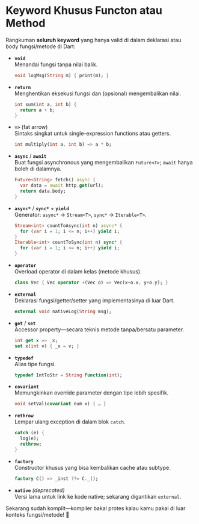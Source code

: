 # Keyword Khusus Functon atau Method

Rangkuman **seluruh keyword** yang hanya valid di dalam deklarasi atau body fungsi/metode di Dart:

- **`void`**  
  Menandai fungsi tanpa nilai balik.

  ```dart
  void logMsg(String m) { print(m); }
  ```

- **`return`**  
  Menghentikan eksekusi fungsi dan (opsional) mengembalikan nilai.

  ```dart
  int sum(int a, int b) {
    return a + b;
  }
  ```

- **`=>`** (fat arrow)  
  Sintaks singkat untuk single-expression functions atau getters.

  ```dart
  int multiply(int a, int b) => a * b;
  ```

- **`async`** / **`await`**  
  Buat fungsi asynchronous yang mengembalikan `Future<T>`; `await` hanya boleh di dalamnya.

  ```dart
  Future<String> fetch() async {
    var data = await http.get(url);
    return data.body;
  }
  ```

- **`async*`** / **`sync*`** + **`yield`**  
  Generator: `async*` → `Stream<T>`, `sync*` → `Iterable<T>`.

  ```dart
  Stream<int> countToAsync(int n) async* {
    for (var i = 1; i <= n; i++) yield i;
  }
  Iterable<int> countToSync(int n) sync* {
    for (var i = 1; i <= n; i++) yield i;
  }
  ```

- **`operator`**  
  Overload operator di dalam kelas (metode khusus).

  ```dart
  class Vec { Vec operator +(Vec o) => Vec(x+o.x, y+o.y); }
  ```

- **`external`**  
  Deklarasi fungsi/getter/setter yang implementasinya di luar Dart.

  ```dart
  external void nativeLog(String msg);
  ```

- **`get`** / **`set`**  
  Accessor property—secara teknis metode tanpa/bersatu parameter.

  ```dart
  int get x => _x;
  set x(int v) { _x = v; }
  ```

- **`typedef`**  
  Alias tipe fungsi.

  ```dart
  typedef IntToStr = String Function(int);
  ```

- **`covariant`**  
  Memungkinkan override parameter dengan tipe lebih spesifik.

  ```dart
  void setVal(covariant num x) { … }
  ```

- **`rethrow`**  
  Lempar ulang exception di dalam blok `catch`.

  ```dart
  catch (e) {
    log(e);
    rethrow;
  }
  ```

- **`factory`**  
  Constructor khusus yang bisa kembalikan cache atau subtype.

  ```dart
  factory C() => _inst ??= C._();
  ```

- **`native`** _(deprecated)_  
  Versi lama untuk link ke kode native; sekarang digantikan `external`.

Sekarang sudah komplit—kompiler bakal protes kalau kamu pakai di luar konteks fungsi/metode! 🚀
